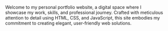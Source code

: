 Welcome to my personal portfolio website, a digital space where I showcase my work, skills, and professional journey. Crafted with meticulous attention to detail using HTML, CSS, and JavaScript, this site embodies my commitment to creating elegant, user-friendly web solutions.
